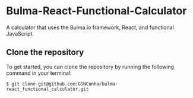 # Bulma-React-Functional-Calculator
A calculator that uses the Bulma.io framework, React, and functional JavaScript.

## Clone the repository
To get started, you can clone the repository by running the following command in your terminal:
```
$ git clone git@github.com:GSNCunha/bulma-react_functional_calculator.git
```


